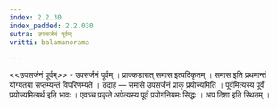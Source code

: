 ```yaml
---
index: 2.2.30
index_padded: 2.2.030
sutra: उपसर्जनं पूर्वम्‌
vritti: balamanorama

---
```

<<उपसर्जनं पूर्वम्>> - उपसर्जनं पूर्वम् । प्राक्कडारात् समास इत्यदिकृतम् । समास इति प्रथमान्तं योग्यतया सप्तम्यन्तं विपरिणम्यते । तदाह — समासे उपसर्जनं प्राक् प्रयोज्यमिति । पूर्वमित्यस्य पूर्वं प्रयोज्यमित्यर्थ इति भावः । एवञ्च प्रकृते अपेत्यस्य पूर्वं प्रयोगनियमः सिद्धः । अप दिशा इति स्थितम् । 